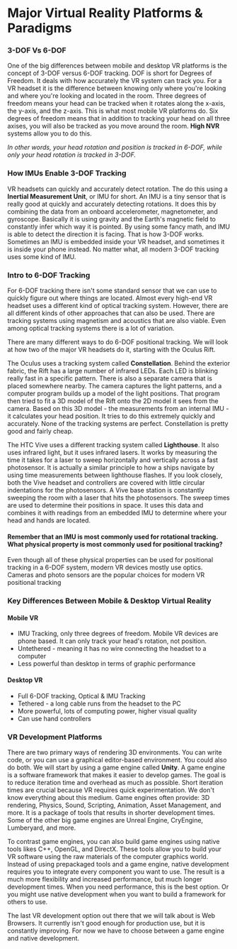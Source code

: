 # Major Virtual Reality Platforms & Paradigms

### 3-DOF Vs 6-DOF

One of the big differences between mobile and desktop VR platforms is the concept of 3-DOF versus 6-DOF tracking. DOF is short for Degrees of Freedom. It deals with how accurately the VR system can track you. For a VR headset it is the difference between knowing only where you're looking and where you're looking and located in the room. Three degrees of freedom means your head can be tracked when it rotates along the x-axis, the y-axis, and the z-axis. This is what most mobile VR platforms do. Six degrees of freedom means that in addition to tracking your head on all three axises, you will also be tracked as you move around the room. **High NVR** systems allow you to do this.

*In other words, your head rotation and position is tracked in 6-DOF, while only your head rotation is tracked in 3-DOF.*

### How IMUs Enable 3-DOF Tracking

VR headsets can quickly and accurately detect rotation. The do this using a **Inertial Measurement Unit**, or IMU for short. An IMU is a tiny sensor that is really good at quickly and accurately detecting rotations. It does this by combining the data from an onboard accelerometer, magnetometer, and gyroscope. Basically it is using gravity and the Earth's magnetic field to constantly infer which way it is pointed. By using some fancy math, and IMU is able to detect the direction it is facing. That is how 3-DOF works. Sometimes an IMU is embedded inside your VR headset, and sometimes it is inside your phone instead. No matter what, all modern 3-DOF tracking uses some kind of IMU.

### Intro to 6-DOF Tracking

For 6-DOF tracking there isn't some standard sensor that we can use to quickly figure out where things are located. Almost every high-end VR headset uses a different kind of optical tracking system. However, there are all different kinds of other approaches that can also be used. There are tracking systems using magnetism and acoustics that are also viable. Even among optical tracking systems there is a lot of variation.

There are many different ways to do 6-DOF positional tracking. We will look at how two of the major VR headsets do it, starting with the Oculus Rift.

The Oculus uses a tracking system called **Constellation**. Behind the exterior fabric, the Rift has a large number of infrared LEDs. Each LED is blinking really fast in a specific pattern. There is also a separate camera that is placed somewhere nearby. The camera captures the light patterns, and a computer program builds up a model of the light positions. That program then tried to fit a 3D model of the Rift onto the 2D model it sees from the camera. Based on this 3D model - the measurements from an internal IMU - it calculates your head position. It tries to do this extremely quickly and accurately. None of the tracking systems are perfect. Constellation is pretty good and fairly cheap.

The HTC Vive uses a different tracking system called **Lighthouse**. It also uses infrared light, but it uses infrared lasers. It works by measuring the time it takes for a laser to sweep horizontally and vertically across a fast photosensor. It is actually a similar principle to how a ships navigate by using time measurements between lighthouse flashes. If you look closely, both the Vive headset and controllers are covered with little circular indentations for the photosensors. A Vive base station is constantly sweeping the room with a laser that hits the photosensors. The sweep times are used to determine their positions in space. It uses this data and combines it with readings from an embedded IMU to determine where your head and hands are located.

#### Remember that an IMU is most commonly used for rotational tracking. What physical property is most commonly used for positional tracking?

Even though all of these physical properties can be used for positional tracking in a 6-DOF system, modern VR devices mostly use optics. Cameras and photo sensors are the popular choices for modern VR positional tracking

### Key Differences Between Mobile & Desktop Virtual Reality

#### Mobile VR

- IMU Tracking, only three degrees of freedom. Mobile VR devices are phone based. It can only track your head's rotation, not position.
- Untethered - meaning it has no wire connecting the headset to a computer
- Less powerful than desktop in terms of graphic performance

#### Desktop VR

- Full 6-DOF tracking, Optical & IMU Tracking
- Tethered - a long cable runs from the headset to the PC
- More powerful, lots of computing power, higher visual quality
- Can use hand controllers

### VR Development Platforms

There are two primary ways of rendering 3D environments. You can write code, or you can use a graphical editor-based environment. You could also do both. We will start by using a game engine called **Unity**. A game engine is a software framework that makes it easier to develop games. The goal is to reduce iteration time and overhead as much as possible. Short iteration times are crucial because VR requires quick experimentation. We don't know everything about this medium. Game engines often provide: 3D rendering, Physics, Sound, Scripting, Animation, Asset Management, and more. It is a package of tools that results in shorter development times. Some of the other big game engines are Unreal Engine, CryEngine, Lumberyard, and more.

To contrast game engines, you can also build game engines using native tools likes C++, OpenGL, and DirectX. These tools allow you to build your VR software using the raw materials of the computer graphics world. Instead of using prepackaged tools and a game engine, native development requires you to integrate every component you want to use. The result is a much more flexibility and increased performance, but much longer development times. When you need performance, this is the best option. Or you might use native development when you want to build a framework for others to use.

The last VR development option out there that we will talk about is Web Browsers. It currently isn't good enough for production use, but it is constantly improving. For now we have to choose between a game engine and native development.
